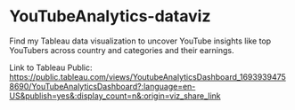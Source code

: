 # YouTubeAnalytics-dataviz
Find my Tableau data visualization to uncover YouTube insights like top YouTubers across country and categories and their earnings.

Link to Tableau Public: https://public.tableau.com/views/YoutubeAnalyticsDashboard_16939394758690/YouTubeAnalyticsDashboard?:language=en-US&publish=yes&:display_count=n&:origin=viz_share_link
